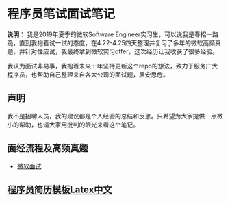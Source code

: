 # 程序员笔试面试笔记
**说明**：
我是2019年夏季的微软Software Engineer实习生，可以说我是春招一路跪，直到我抱着试一试的态度，在4.22-4.25四天整理并复习了多年的微软高频真题，并针对性应试，我最终拿到微软实习offer，这次经历让我收获了很多经验。

我认为面试非易事，我抱着未来十年坚持更新这个repo的想法，致力于服务广大程序员，也帮助自己整理来自各大公司的面试题，居安思危。

## 声明
我不是招聘人员，我的建议都是个人经验的总结和反思。只希望为大家提供一点微小的帮助，也请大家用批判的眼光来看这个笔记。

## 面经流程及高频真题
* [微软面试](microsoft/)

## [程序员简历模板Latex中文](resume/)
